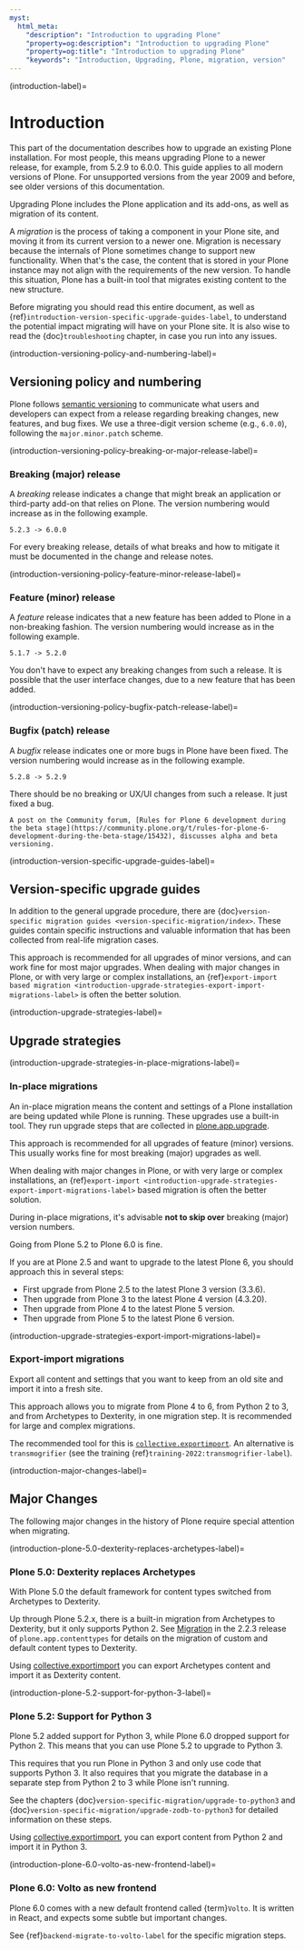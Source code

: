```yaml
---
myst:
  html_meta:
    "description": "Introduction to upgrading Plone"
    "property=og:description": "Introduction to upgrading Plone"
    "property=og:title": "Introduction to upgrading Plone"
    "keywords": "Introduction, Upgrading, Plone, migration, version"
---
```


(introduction-label)=

# Introduction

This part of the documentation describes how to upgrade an existing Plone installation.
For most people, this means upgrading Plone to a newer release, for example, from 5.2.9 to 6.0.0.
This guide applies to all modern versions of Plone.
For unsupported versions from the year 2009 and before, see older versions of this documentation.

Upgrading Plone includes the Plone application and its add-ons, as well as migration of its content.

A *migration* is the process of taking a component in your Plone site, and moving it from its current version to a newer one.
Migration is necessary because the internals of Plone sometimes change to support new functionality.
When that's the case, the content that is stored in your Plone instance may not align with the requirements of the new version.
To handle this situation, Plone has a built-in tool that migrates existing content to the new structure.

Before migrating you should read this entire document, as well as {ref}`introduction-version-specific-upgrade-guides-label`, to understand the potential impact migrating will have on your Plone site.
It is also wise to read the {doc}`troubleshooting` chapter, in case you run into any issues.


(introduction-versioning-policy-and-numbering-label)=

## Versioning policy and numbering

Plone follows [semantic versioning](https://semver.org/) to communicate what users and developers can expect from a release regarding breaking changes, new features, and bug fixes.
We use a three-digit version scheme (e.g., `6.0.0`), following the `major.minor.patch` scheme.

(introduction-versioning-policy-breaking-or-major-release-label)=

### Breaking (major) release

A _breaking_ release indicates a change that might break an application or third-party add-on that relies on Plone.
The version numbering would increase as in the following example.

````
5.2.3 -> 6.0.0
````

For every breaking release, details of what breaks and how to mitigate it must be documented in the change and release notes.


(introduction-versioning-policy-feature-minor-release-label)=

### Feature (minor) release

A _feature_ release indicates that a new feature has been added to Plone in a non-breaking fashion.
The version numbering would increase as in the following example.

````
5.1.7 -> 5.2.0
````

You don't have to expect any breaking changes from such a release.
It is possible that the user interface changes, due to a new feature that has been added.


(introduction-versioning-policy-bugfix-patch-release-label)=

### Bugfix (patch) release

A _bugfix_ release indicates one or more bugs in Plone have been fixed.
The version numbering would increase as in the following example.

````
5.2.8 -> 5.2.9
````

There should be no breaking or UX/UI changes from such a release.
It just fixed a bug.

```{seealso}
A post on the Community forum, [Rules for Plone 6 development during the beta stage](https://community.plone.org/t/rules-for-plone-6-development-during-the-beta-stage/15432), discusses alpha and beta versioning.
```


(introduction-version-specific-upgrade-guides-label)=

## Version-specific upgrade guides

In addition to the general upgrade procedure, there are {doc}`version-specific migration guides <version-specific-migration/index>`.
These guides contain specific instructions and valuable information that has been collected from real-life migration cases.

This approach is recommended for all upgrades of minor versions, and can work fine for most major upgrades.
When dealing with major changes in Plone, or with very large or complex installations, an {ref}`export-import based migration <introduction-upgrade-strategies-export-import-migrations-label>` is often the better solution.

(introduction-upgrade-strategies-label)=

## Upgrade strategies


(introduction-upgrade-strategies-in-place-migrations-label)=

### In-place migrations

An in-place migration means the content and settings of a Plone installation are being updated while Plone is running.
These upgrades use a built-in tool.
They run upgrade steps that are collected in [plone.app.upgrade](https://github.com/plone/plone.app.upgrade/).

This approach is recommended for all upgrades of feature (minor) versions.
This usually works fine for most breaking (major) upgrades as well.

When dealing with major changes in Plone, or with very large or complex installations, an {ref}`export-import <introduction-upgrade-strategies-export-import-migrations-label>` based migration is often the better solution.

During in-place migrations, it's advisable **not to skip over** breaking (major) version numbers.

Going from Plone 5.2 to Plone 6.0 is fine.

If you are at Plone 2.5 and want to upgrade to the latest Plone 6, you should approach this in several steps:

-   First upgrade from Plone 2.5 to the latest Plone 3 version (3.3.6).
-   Then upgrade from Plone 3 to the latest Plone 4 version (4.3.20).
-   Then upgrade from Plone 4 to the latest Plone 5 version.
-   Then upgrade from Plone 5 to the latest Plone 6 version.


(introduction-upgrade-strategies-export-import-migrations-label)=

### Export-import migrations

Export all content and settings that you want to keep from an old site and import it into a fresh site.

This approach allows you to migrate from Plone 4 to 6, from Python 2 to 3, and from Archetypes to Dexterity, in one migration step.
It is recommended for large and complex migrations.

The recommended tool for this is [`collective.exportimport`](https://github.com/collective/collective.exportimport).
An alternative is `transmogrifier` (see the training {ref}`training-2022:transmogrifier-label`).


(introduction-major-changes-label)=

## Major Changes

The following major changes in the history of Plone require special attention when migrating.


(introduction-plone-5.0-dexterity-replaces-archetypes-label)=

### Plone 5.0: Dexterity replaces Archetypes

With Plone 5.0 the default framework for content types switched from Archetypes to Dexterity.

Up through Plone 5.2.x, there is a built-in migration from Archetypes to Dexterity, but it only supports Python 2.
See [Migration](https://github.com/plone/plone.app.contenttypes/blob/2.2.3/docs/README.rst#migration) in the 2.2.3 release of `plone.app.contenttypes` for details on the migration of custom and default content types to Dexterity.

Using [collective.exportimport](https://pypi.org/project/collective.exportimport/) you can export Archetypes content and import it as Dexterity content.


(introduction-plone-5.2-support-for-python-3-label)=

### Plone 5.2: Support for Python 3

Plone 5.2 added support for Python 3, while Plone 6.0 dropped support for Python 2.
This means that you can use Plone 5.2 to upgrade to Python 3.

This requires that you run Plone in Python 3 and only use code that supports Python 3.
It also requires that you migrate the database in a separate step from Python 2 to 3 while Plone isn't running.

See the chapters {doc}`version-specific-migration/upgrade-to-python3` and {doc}`version-specific-migration/upgrade-zodb-to-python3` for detailed information on these steps.

Using [collective.exportimport](https://pypi.org/project/collective.exportimport/), you can export content from Python 2 and import it in Python 3.


(introduction-plone-6.0-volto-as-new-frontend-label)=

### Plone 6.0: Volto as new frontend

Plone 6.0 comes with a new default frontend called {term}`Volto`.
It is written in React, and expects some subtle but important changes.

See {ref}`backend-migrate-to-volto-label` for the specific migration steps.
